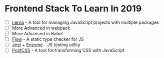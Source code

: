 # Frontend Stack To Learn In 2019
- [ ] [Lerna](https://github.com/lerna/lerna) - A tool for managing JavaScript projects with multiple packages
- [ ] More Advanced in webpack
- [ ] More Advanced in Babel
- [ ] [Flow](https://flow.org/en) - A static type checker for JS
- [ ] [Jest](https://jestjs.io) + [Enzyme](https://airbnb.io/enzyme) - JS testing utility
- [ ] [PostCSS](https://postcss.org/) - A tool for transforming CSS with JavaScript
